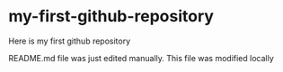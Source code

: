 # my-first-github-repository
Here is my first github repository

README.md file was just edited manually. This file was modified locally

